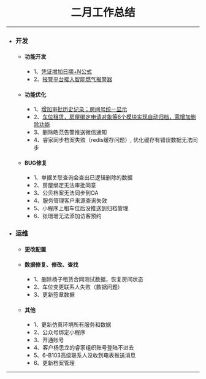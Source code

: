 <div>
	<H1 align = "center">二月工作总结</H1>
</div>

----


- ### 开发
	- #### 功能开发
		- 1、[凭证增加日期+N公式](https://www.tapd.cn/63403638/prong/tasks/view/1163403638001001255 "凭证增加日期+N公式")
		- 2、[报警平台接入智能燃气报警器](https://www.tapd.cn/63403638/prong/tasks/view/1163403638001001297)
	- #### 功能优化
		- 1、[增加审批历史记录；房间号统一显示](https://www.tapd.cn/63403638/prong/tasks/view/1163403638001001258)
		- 2、[车位租赁，房屋绑定申请对象等6个模块实现自动归档，需增加删除功能](https://www.tapd.cn/63403638/prong/tasks/view/1163403638001001259)
		- 3、删除皓范告警推送微信通知
		- 4、睿家同步档案失败（redis缓存问题）, 优化缓存有错误数据无法同步
	- #### BUG修复
		- 1、单据关联查询会查出已逻辑删除的数据
		- 2、房屋绑定无法审批同意
		- 3、公贝档案无法同步到OA
		- 4、服务管理客户来源查询失效
		- 5、小程序上租车位后没推送到归档管理
		- 6、张珊珊无法添加访客预约
- ### 运维
	- #### 更改配置
	- #### 数据修复、修改、查找
		- 1、删除杨子租赁合同测试数据，恢复房间状态
		- 2、车位变更联系人失败（数据问题）
		- 3、更新签章数据
	- #### 其他
		- 1、更新仿真环境所有服务和数据
		- 2、公众号绑定小程序
		- 3、开通账号
		- 4、客户杨思龙的睿家组织账号登陆不进去
		- 5、6-B103高级联系人没收到电表推送消息
		- 6、更新档案管理

----